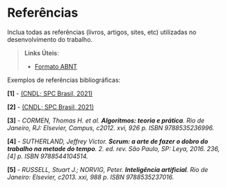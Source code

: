 # Referências

Inclua todas as referências (livros, artigos, sites, etc) utilizadas no desenvolvimento do trabalho.

> **Links Úteis**:
> - [Formato ABNT](https://www.normastecnicas.com/referencias/)

Exemplos de referências bibliográficas:

**[1]** - [(CNDL; SPC Brasil, 2021)](https://www.spcbrasil.org.br/noticias/inadimplencia-afeta-665-milhoes-de-brasileiros-em-2021-aponta-estudo-da-cndlspc-brasil)

**[2]** - [(CNDL; SPC Brasil, 2021)](https://www.spcbrasil.org.br/noticias/inadimplencia-afeta-665-milhoes-de-brasileiros-em-2021-aponta-estudo-da-cndlspc-brasil)

**[3]** - _CORMEN, Thomas H. et al. **Algoritmos: teoria e prática**. Rio de Janeiro, RJ: Elsevier, Campus, c2012. xvi, 926 p. ISBN 9788535236996._

**[4]** - _SUTHERLAND, Jeffrey Victor. **Scrum: a arte de fazer o dobro do trabalho na metade do tempo**. 2. ed. rev. São Paulo, SP: Leya, 2016. 236, [4] p. ISBN 9788544104514._

**[5]** - _RUSSELL, Stuart J.; NORVIG, Peter. **Inteligência artificial**. Rio de Janeiro: Elsevier, c2013. xxi, 988 p. ISBN 9788535237016._


